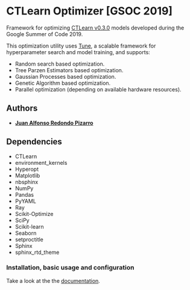 # CTLearn Optimizer [GSOC 2019]

Framework for optimizing [CTLearn v0.3.0](https://github.com/ctlearn-project/ctlearn/tree/v031) 
models developed during the Google Summer of Code 2019.

This optimization utility uses [Tune](https://ray.readthedocs.io/en/latest/tune.html), 
a scalable framework for hyperparameter search and model training, and supports:

- Random search based optimization.
- Tree Parzen Estimators based optimization.
- Gaussian Processes based optimization.
- Genetic Algorithm based optimization.
- Parallel optimization (depending on available hardware resources).

## Authors

* **[Juan Alfonso Redondo Pizarro](https://github.com/jredondopizarro)**

## Dependencies

- CTLearn
- environment_kernels
- Hyperopt
- Matplotlib
- nbsphinx
- NumPy
- Pandas
- PyYAML 
- Ray
- Scikit-Optimize 
- SciPy
- Scikit-learn
- Seaborn
- setproctitle
- Sphinx
- sphinx_rtd_theme

### Installation, basic usage and configuration

Take a look at the the [documentation](https://ctlearn-optimizer.readthedocs.io/en/latest/index.html).





